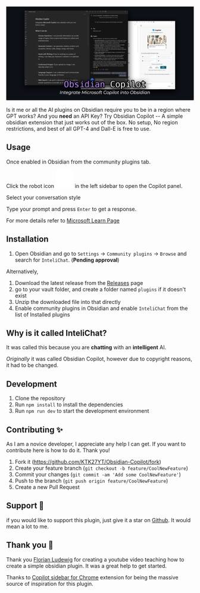 ![](Banner.png)

Is it me or all the AI plugins on Obsidian require you to be in a region where GPT works? And you **need** an API Key? Try Obsidian Copilot -- A simple obsidian extension that just works out of the box. No setup, No region restrictions, and best of all GPT-4 and Dall-E is free to use. 

## Usage
Once enabled in Obsidian from the community plugins tab.

Click the robot icon  ![](robot.svg)  in the left sidebar to open the Copilot panel.

Select your conversation style

Type your prompt and press `Enter` to get a response.

For more details refer to [Microsoft Learn Page](https://learn.microsoft.com/en-us/microsoft-365-copilot/microsoft-365-copilot-overview)



## Installation  
1. Open Obsidian and go to `Settings` -> `Community plugins` -> `Browse` and search for `InteliChat`. (**Pending approval**)

Alternatively,

1. Download the latest release from the [Releases](https://github.com/KTK27YT/Obsidian-Copilot/releases) page
2. go to your vault folder, and create a folder named `plugins` if it doesn't exist
3. Unzip the downloaded file into that directly
4. Enable community plugins in Obsidian and enable `InteliChat` from the list of Installed plugins

## Why is it called InteliChat?
It was called this because you are **chatting** with an **intelligent** AI. 

*Originally* it was called Obsidian Copilot, however due to copyright reasons, it had to be changed. 


## Development 
1. Clone the repository
2. Run `npm install` to install the dependencies
3. Run `npm run dev` to start the development environment

## Contributing :sparkles:

As I am a novice developer, I appreciate any help I can get. If you want to contribute here is how to do it. Thank you!

1. Fork it (https://github.com/KTK27YT/Obsidian-Copilot/fork)
2. Create your feature branch (`git checkout -b feature/CoolNewFeature`)
3. Commit your changes (`git commit -am 'Add some CoolNewFeature'`)
4. Push to the branch (`git push origin feature/CoolNewFeature`)
5. Create a new Pull Request

## Support :star2:
if you would like to support this plugin, just give it a star on [Github](https://github.com/KTK27YT/Obsidian-Copilot). It would mean a lot to me.

## Thank you :raised_hands:
Thank you [Florian Ludewig](https://github.com/flolu/obsidian-plugin) for creating a youtube video teaching how to create a simple obsidian plugin. It was a great help to get started.

Thanks to [Copilot sidebar for Chrome](https://chromewebstore.google.com/detail/copilot-sidebar-for-chrom/ncjedehfkpnliaafimjhdjjeggmfmlgf) extension for being the massive source of inspiration for this plugin. 